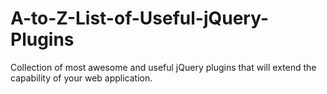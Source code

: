 # A-to-Z-List-of-Useful-jQuery-Plugins
Collection of most awesome and useful jQuery plugins that will extend the capability of your web application.
